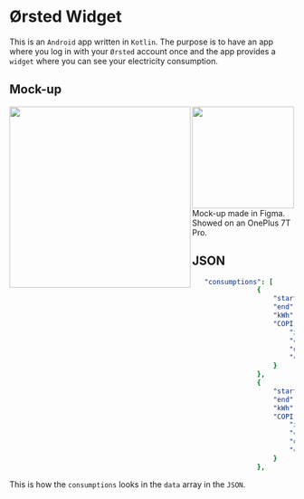 # Ørsted Widget

This is an <code>Android</code> app written in <code>Kotlin</code>. The purpose is to have an app where you log in with your <code>Ørsted</code> account once and the app provides a <code>widget</code> where you can see your electricity consumption.

<h2>Mock-up</h2>
<img align="left" src="https://imgur.com/HhJpP31.png" width="320">
<img src="https://imgur.com/3hil0Aq.png" width="180">
Mock-up made in Figma. Showed on an OnePlus 7T Pro.

<h2>JSON</h2>

```yaml 
   "consumptions": [
                {
                    "start": "2019-11-23T23:00:00.000Z",
                    "end": "2019-11-24T23:00:00.000Z",
                    "kWh": 0.63,
                    "COPI": {
                        "xAxisLabel": "Søn",
                        "currentConsumptionPrefix": "Søndag den 24. november 2019 brugte du",
                        "unit": "kWh",
                        "currentConsumption": 0.63
                    }
                },
                {
                    "start": "2019-11-24T23:00:00.000Z",
                    "end": "2019-11-25T23:00:00.000Z",
                    "kWh": 2.26,
                    "COPI": {
                        "xAxisLabel": "Man",
                        "currentConsumptionPrefix": "Mandag den 25. november 2019 brugte du",
                        "unit": "kWh",
                        "currentConsumption": 2.26
                    }
                },
```
This is how the <code>consumptions</code> looks in the <code>data</code> array in the <code>JSON</code>.
